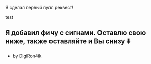 Я сделал первый пулл реквест!

test

## Я добавил фичу с сигнами. Оставлю свою ниже, также оставляйте и Вы снизу ⬇️

- by DigiRon4ik
